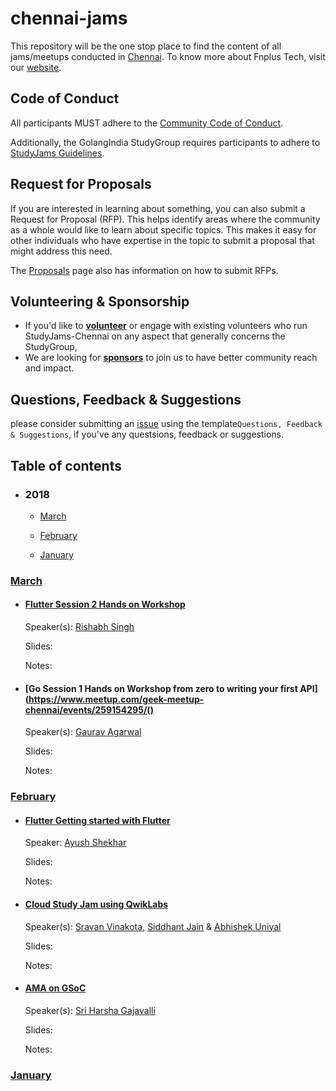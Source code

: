 # chennai-jams

This repository will be the one stop place to find the content of all jams/meetups conducted in [Chennai](https://www.meetup.com/geek-meetup-chennai/). To know more about Fnplus Tech, visit our [website](http://www.fnplus.tech/).

## Code of Conduct

All participants MUST adhere to the [Community Code of Conduct](https://github.com/fnplus/code-of-conduct).

Additionally, the GolangIndia StudyGroup requires participants to adhere to [StudyJams Guidelines](https://github.com/fnplus/chennai-jams/blob/master/GUIDELINES.md).

## Request for Proposals

If you are interested in learning about something, you can also submit a Request for Proposal (RFP). This helps identify areas where the community as a whole would like to learn about specific topics. This makes it easy for other individuals who have expertise in the topic to submit a proposal that might address this need.

The [Proposals](https://github.com/golangindia/StudyGroup/blob/master/PROPOSALS.md) page also has information on how to submit RFPs.

## Volunteering & Sponsorship

- If you'd like to **[volunteer](https://github.com/fnplus/chennai-jams/blob/master/VOLUNTEERS.md)** or engage with existing volunteers who run StudyJams-Chennai on any aspect that generally concerns the StudyGroup,
- We are looking for **[sponsors](https://github.com/fnplus/chennai-jams/blob/master/SPONSORS.md)** to join us to have better community reach and impact.

## Questions, Feedback & Suggestions

please consider submitting an [issue](https://github.com/fnplus/chennai-jams/issues/new/choose) using the template`Questions, Feedback & Suggestions`, if you've any questsions, feedback or suggestions.

## Table of contents

- ### 2018

  - [March](#march19)

  - [February](#february19)

  - [January](#january19)

### [March](#march19)

* #### [Flutter Session 2 Hands on Workshop](https://www.meetup.com/geek-meetup-chennai/events/259307671/)

  Speaker(s): [Rishabh Singh](https://www.meetup.com/geek-meetup-chennai/events/259307671/attendees/)

  Slides:

  Notes:

* #### [Go Session 1 Hands on Workshop from zero to writing your first API](https://www.meetup.com/geek-meetup-chennai/events/259154295/()

  Speaker(s): [Gaurav Agarwal](https://www.meetup.com/geek-meetup-chennai/events/259154295/attendees/)

  Slides:

  Notes:

### [February](#february19)

* #### [Flutter Getting started with Flutter](https://www.meetup.com/geek-meetup-chennai/events/259111203/)

  Speaker: [Ayush Shekhar](https://www.meetup.com/geek-meetup-chennai/events/259111203/attendees/)

  Slides:

  Notes:

* #### [Cloud Study Jam using QwikLabs](https://www.meetup.com/geek-meetup-chennai/events/258920856/attendees/)

  Speaker(s): [Sravan Vinakota](https://www.meetup.com/geek-meetup-chennai/members/249212646/), [Siddhant Jain](https://www.meetup.com/geek-meetup-chennai/members/251220012/) & [Abhishek Uniyal](https://www.meetup.com/geek-meetup-chennai/members/220532697/)

  Slides:

  Notes:

* #### [AMA on GSoC](https://www.meetup.com/geek-meetup-chennai/events/258995070/)

  Speaker(s): [Sri Harsha Gajavalli](https://www.meetup.com/geek-meetup-chennai/events/258995070/attendees/)

  Slides:

  Notes:

### [ January](#january19)
